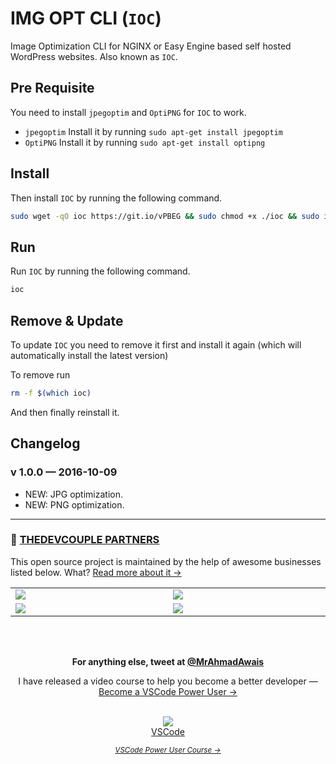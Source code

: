 # IMG OPT CLI (`IOC`)
Image Optimization CLI for NGINX or Easy Engine based self hosted WordPress websites. Also known as `IOC`.

## Pre Requisite
You need to install `jpegoptim` and `OptiPNG` for `IOC` to work.
-  `jpegoptim` Install it by running `sudo apt-get install jpegoptim`
-  `OptiPNG` Install it by running `sudo apt-get install optipng`

## Install
Then install `IOC` by running the following command.
```bash
sudo wget -qO ioc https://git.io/vPBEG && sudo chmod +x ./ioc && sudo install ./ioc /usr/local/bin/ioc
```

## Run
Run `IOC` by running the following command.

```bash
ioc
```

## Remove & Update
To update `IOC` you need to remove it first and install it again (which will automatically install the latest version)

To remove run 
```bash
rm -f $(which ioc)
```

And then finally reinstall it.


## Changelog

### v 1.0.0 — 2016-10-09
- NEW: JPG optimization.
- NEW: PNG optimization.

---

### 🙌 [THEDEVCOUPLE PARTNERS](https://TheDevCouple.com/partners)

This open source project is maintained by the help of awesome businesses listed below. What? [Read more about it →](https://TheDevCouple.com/partners)

<table width='100%'>
	<tr>
		<td width='500'><a target='_blank' href='https://kinsta.com/?kaid=WMDAKYHJLNJX&utm_source=TheDevCouple&utm_medium=Partner'><img src='https://on.ahmda.ws/73cedc/c' /></a></td>
		<td width='500'><a target='_blank' href='https://ahmda.ws/USES_WPE?utm_source=TheDevCouple&utm_medium=Partner'><img src='https://on.ahmda.ws/ff40fe/c' /></a></td>
	</tr>
	<tr>
		<td width='500'><a target='_blank' href='https://mythemeshop.com/?utm_source=TheDevCouple&utm_medium=Partner'><img src='https://on.ahmda.ws/3166d9/c' /></a></td>
		<td width='500'><a target='_blank' href='https://ipapi.co/?utm_source=TheDevCouple&utm_medium=Partner'><img src='https://d2ddoduugvun08.cloudfront.net/items/1R190r2U0p3N3L0U0b2u/ip-api.png'/></a></td>
	</tr>
</table>

<br />
<br />
<p align="center">
<strong>For anything else, tweet at <a href="https://twitter.com/MrAhmadAwais/" target="_blank" rel="noopener noreferrer">@MrAhmadAwais</a></strong>
</p>

<div align="center">
	<p>I have released a video course to help you become a better developer — <a href="https://VSCode.pro/?utm_source=GitHubFOSS" target="_blank">Become a VSCode Power User →</a></p>
    <br />
  <a href="https://VSCode.pro/?utm_source=GitHubFOSS" target="_blank">
  <img src="https://raw.githubusercontent.com/ahmadawais/shades-of-purple-vscode/master/images/vscodeproPlay.jpg" /><br>VSCode</a>

  _<small><a href="https://VSCode.pro/?utm_source=GitHubFOSS" target="_blank">VSCode Power User Course →</a></small>_
</div>
